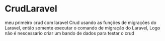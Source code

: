 # CrudLaravel
meu primeiro crud com laravel
Crud usando as funções de migrações do Laravel, então somente  executar o comando de migração do Laravel, Logo não é nescessario
criar um bando de dados para testar o crud
